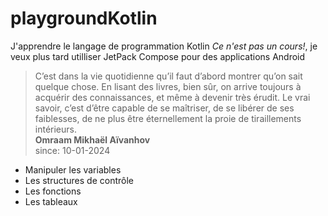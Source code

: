 # playgroundKotlin

J'apprendre le langage de programmation Kotlin *Ce n'est pas un cours!*, je veux plus tard utilliser JetPack Compose pour des applications Android

>C’est dans la vie quotidienne qu’il faut d’abord montrer qu’on sait quelque chose. En lisant des livres, bien sûr, on arrive toujours à acquérir des connaissances, et même à devenir très érudit. Le vrai savoir, c’est d’être capable de se maîtriser, de se libérer de ses faiblesses, de ne plus être éternellement la proie de tiraillements intérieurs.<br>**Omraam Mikhaël Aïvanhov**<br>
since: 10-01-2024
- Manipuler les variables
- Les structures de contrôle
- Les fonctions
- Les tableaux